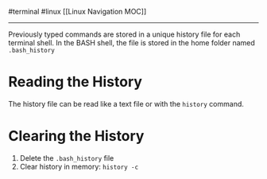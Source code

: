 #terminal #linux 
[[Linux Navigation MOC]]
- - -

Previously typed commands are stored in a unique history file for each terminal shell. In the BASH shell, the file is stored in the home folder named `.bash_history`

# Reading the History

The history file can be read like a text file or with the `history` command.

# Clearing the History

1. Delete the `.bash_history` file 
2. Clear history in memory: `history -c`
